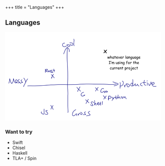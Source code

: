+++
title = "Languages"
+++

## Languages

![](./plane.png)

### Want to try

- Swift
- Chisel
- Haskell
- TLA+ / Spin

